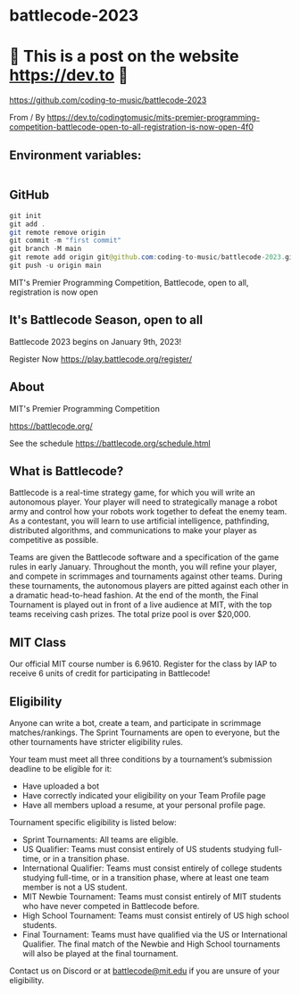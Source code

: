 # battlecode-2023

# 🚀 This is a post on the website https://dev.to 🚀

https://github.com/coding-to-music/battlecode-2023

From / By https://dev.to/codingtomusic/mits-premier-programming-competition-battlecode-open-to-all-registration-is-now-open-4f0

## Environment variables:

```java
```

## GitHub

```java
git init
git add .
git remote remove origin
git commit -m "first commit"
git branch -M main
git remote add origin git@github.com:coding-to-music/battlecode-2023.git
git push -u origin main
```

MIT's Premier Programming Competition, Battlecode, open to all, registration is now open

## It's Battlecode Season, open to all

Battlecode 2023 begins on January 9th, 2023!

Register Now  https://play.battlecode.org/register/

## About

MIT's Premier Programming Competition

https://battlecode.org/

See the schedule  https://battlecode.org/schedule.html

## What is Battlecode?

Battlecode is a real-time strategy game, for which you will write an autonomous player. Your player will need to strategically manage a robot army and control how your robots work together to defeat the enemy team. As a contestant, you will learn to use artificial intelligence, pathfinding, distributed algorithms, and communications to make your player as competitive as possible.

Teams are given the Battlecode software and a specification of the game rules in early January. Throughout the month, you will refine your player, and compete in scrimmages and tournaments against other teams. During these tournaments, the autonomous players are pitted against each other in a dramatic head-to-head fashion. At the end of the month, the Final Tournament is played out in front of a live audience at MIT, with the top teams receiving cash prizes. The total prize pool is over $20,000.

## MIT Class
Our official MIT course number is 6.9610. Register for the class by IAP to receive 6 units of credit for participating in Battlecode!

## Eligibility
Anyone can write a bot, create a team, and participate in scrimmage matches/rankings. The Sprint Tournaments are open to everyone, but the other tournaments have stricter eligibility rules.

Your team must meet all three conditions by a tournament’s submission deadline to be eligible for it:

- Have uploaded a bot
- Have correctly indicated your eligibility on your Team Profile page
- Have all members upload a resume, at your personal profile page.

Tournament specific eligibility is listed below:

- Sprint Tournaments: All teams are eligible.
- US Qualifier: Teams must consist entirely of US students studying full-time, or in a transition phase.
- International Qualifier: Teams must consist entirely of college students studying full-time, or in a transition phase, where at least one team member is not a US student.
- MIT Newbie Tournament: Teams must consist entirely of MIT students who have never competed in Battlecode before.
- High School Tournament: Teams must consist entirely of US high school students.
- Final Tournament: Teams must have qualified via the US or International Qualifier. The final match of the Newbie and High School tournaments will also be played at the final tournament.

Contact us on Discord or at battlecode@mit.edu if you are unsure of your eligibility.
